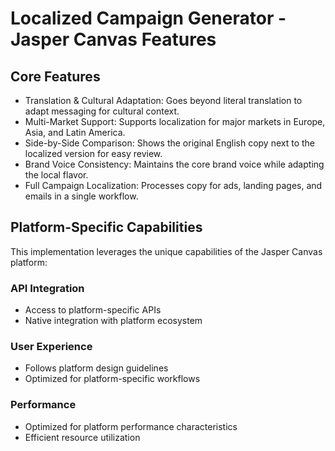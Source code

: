 # Localized Campaign Generator - Jasper Canvas Features

## Core Features
- Translation & Cultural Adaptation: Goes beyond literal translation to adapt messaging for cultural context.
- Multi-Market Support: Supports localization for major markets in Europe, Asia, and Latin America.
- Side-by-Side Comparison: Shows the original English copy next to the localized version for easy review.
- Brand Voice Consistency: Maintains the core brand voice while adapting the local flavor.
- Full Campaign Localization: Processes copy for ads, landing pages, and emails in a single workflow.

## Platform-Specific Capabilities
This implementation leverages the unique capabilities of the Jasper Canvas platform:

### API Integration
- Access to platform-specific APIs
- Native integration with platform ecosystem

### User Experience
- Follows platform design guidelines
- Optimized for platform-specific workflows

### Performance
- Optimized for platform performance characteristics
- Efficient resource utilization
